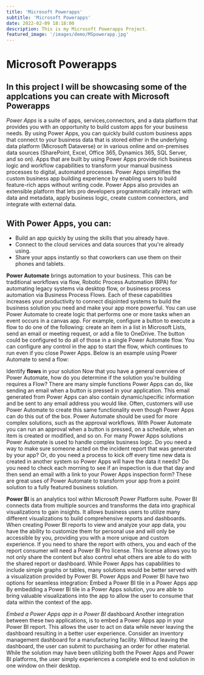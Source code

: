 ```yaml
---
title: 'Microsoft Powerapps'
subtitle: 'Microsoft Powerapps'
date: 2022-02-09 18:18:00
description: This is my Microsoft Powerapps Project.
featured_image: '/images/demo/MSpowerapp.jpg'
---
```

# Microsoft Powerapps
## In this project I will be showcasing some of the applcations you can create with Microsoft Powerapps

*Power Apps* is a suite of apps, services,connectors, and a data platform that provides you with an opportunity to build custom apps for your business needs. By using Power Apps, you can quickly build custom business apps that connect to your business data that is stored either in the underlying data platform (Microsoft Dataverse) or in various online and on-premises data sources
(SharePoint, Excel, Office 365, Dynamics 365, SQL Server, and so on).
Apps that are built by using Power Apps provide rich business logic and
workflow capabilities to transform your manual business processes to
digital, automated processes. Power Apps simplifies the custom business
app building experience by enabling users to build feature-rich apps
without writing code. Power Apps also provides an extensible platform
that lets pro developers programmatically interact with data and
metadata, apply business logic, create custom connectors, and integrate
with external data.

## With Power Apps, you can: 
-	Build an app quickly by using the skills
that you already have. 
-	Connect to the cloud services and data sources
that you're already using. 
-	Share your apps instantly so that coworkers
can use them on their phones and tablets.

**Power Automate** brings automation to your business. This
can be traditional workflows via flow, Robotic Process Automation (RPA)
for automating legacy systems via desktop flow, or business process
automation via Business Process Flows. Each of these capabilities
increases your productivity to connect disjointed systems to build the
business solution you need and make your app more powerful. You can use
Power Automate to create logic that performs one or more tasks when an
event occurs in a canvas app. For example, configure a button to execute
a flow to do one of the following: create an item in a list in Microsoft
Lists, send an email or meeting request, or add a file to OneDrive. The
button could be configured to do all of those in a single Power Automate
flow. You can configure any control in the app to start the flow, which
continues to run even if you close Power Apps. Below is an example using
Power Automate to send a flow:

Identify **flows** in your solution Now that you have a general overview of
Power Automate, how do you determine if the solution you're building
requires a Flow? There are many simple functions Power Apps can do, like
sending an email when a button is pressed in your application. This
email generated from Power Apps can also contain dynamic/specific
information and be sent to any email address you would like. Often,
customers will use Power Automate to create this same functionality even
though Power Apps can do this out of the box. Power Automate should be
used for more complex solutions, such as the approval workflows. With
Power Automate you can run an approval when a button is pressed, on a
schedule, when an item is created or modified, and so on. For many Power
Apps solutions Power Automate is used to handle complex business logic.
Do you need a way to make sure someone acted on the incident report that
was generated by your app? Or, do you need a process to kick off every
time new data is created in another system so Power Apps will have the
data it needs? Do you need to check each morning to see if an inspection
is due that day and then send an email with a link to your Power Apps
inspection form? These are great uses of Power Automate to transform
your app from a point solution to a fully featured business solution.

**Power BI** is an analytics tool within Microsoft Power Platform
suite. Power BI connects data from multiple sources and transforms the
data into graphical visualizations to gain insights. It allows business
users to utilize many different visualizations to build comprehensive
reports and dashboards. When creating Power BI reports to view and
analyze your app data, you have the ability to customize them for
personal use and will only be accessible by you, providing you with a
more unique and custom experience. If you need to share the report with
others, you and each of the report consumer will need a Power BI Pro
license. This license allows you to not only share the content but also
control what others are able to do with the shared report or dashboard.
While Power Apps has capabilities to include simple graphs or tables,
many solutions would be better served with a visualization provided by
Power BI. Power Apps and Power BI have two options for seamless
integration: Embed a Power BI tile in a Power Apps app By embedding a
Power BI tile in a Power Apps solution, you are able to bring valuable
visualizations into the app to allow the user to consume that data
within the context of the app.

*Embed a Power Apps app in a Power BI* dashboard Another integration
between these two applications, is to embed a Power Apps app in your
Power BI report. This allows the user to act on data while never leaving
the dashboard resulting in a better user experience. Consider an
inventory management dashboard for a manufacturing facility. Without
leaving the dashboard, the user can submit to purchasing an order for
other material. While the solution may have been utilizing both the
Power Apps and Power BI platforms, the user simply experiences a
complete end to end solution in one window on their desktop.
